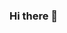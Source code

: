 ### Hi there 👋

<!--
**diliboy88/diliboy88** is a ✨ _special_ ✨ repository because its `README.md` (this file) appears on your GitHub profile.

Here are some ideas to get you started:

- 🔭 I’m currently working on ...
- 🌱 I’m currently learning ...
- 👯 I’m looking to collaborate on ...
- 🤔 I’m looking for help with Trying to make a github website with custom domain.
- 💬 Ask me about ...
- 📫 How to reach me: By email or phone.
- 😄 Pronouns: ...
- ⚡ Fun fact: My dream job is to be a engineer.
-->
